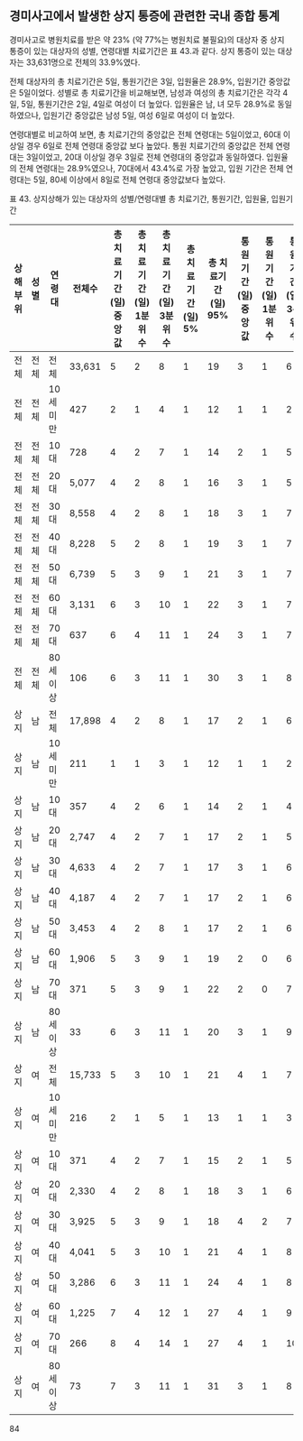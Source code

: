 ## 경미사고에서 발생한 상지 통증에 관련한 국내 종합 통계

경미사고로 병원치료를 받은 약 23% (약 77%는 병원치료 불필요)의 대상자 중 상지 통증이 있는 대상자의 성별, 연령대별 치료기간은 표 43.과 같다. 상지 통증이 있는 대상자는 33,631명으로 전체의 33.9%였다.

전체 대상자의 총 치료기간은 5일, 통원기간은 3일, 입원율은 28.9%, 입원기간 중앙값은 5일이었다. 성별로 총 치료기간을 비교해보면, 남성과 여성의 총 치료기간은 각각 4일, 5일, 통원기간은 2일, 4일로 여성이 더 높았다. 입원율은 남, 녀 모두 28.9%로 동일하였으나, 입원기간 중앙값은 남성 5일, 여성 6일로 여성이 더 높았다.

연령대별로 비교하여 보면, 총 치료기간의 중앙값은 전체 연령대는 5일이었고, 60대 이상일 경우 6일로 전체 연령대 중앙값 보다 높았다. 통원 치료기간의 중앙값은 전체 연령대는 3일이었고, 20대 이상일 경우 3일로 전체 연령대의 중앙값과 동일하였다. 입원율의 전체 연령대는 28.9%였으나, 70대에서 43.4%로 가장 높았고, 입원 기간은 전체 연령대는 5일, 80세 이상에서 8일로 전체 연령대 중앙값보다 높았다.

표 43. 상지상해가 있는 대상자의 성별/연령대별 총 치료기간, 통원기간, 입원율, 입원기간

| 상해부위 | 성별 | 연령대 | 전체수 | 총 치료기간 (일) 중앙값 | 총 치료기간 (일) 1분위수 | 총 치료기간 (일) 3분위수 | 총 치료기간 (일) 5% | 총 치료기간 (일) 95% | 통원기간 (일) 중앙값 | 통원기간 (일) 1분위수 | 통원기간 (일) 3분위수 | 통원기간 (일) 5% | 통원기간 (일) 95% | 입원율 빈도 | 입원율 % | 입원기간 (일) 중앙값 | 입원기간 (일) 1분위수 | 입원기간 (일) 3분위수 | 입원기간 (일) 5% | 입원기간 (일) 95% |
|---|---|---|---|---|---|---|---|---|---|---|---|---|---|---|---|---|---|---|---|---|
| 전체 | 전체 | 전체 | 33,631 | 5 | 2 | 8 | 1 | 19 | 3 | 1 | 6 | 0 | 15 | 9,728 | 28.9 | 5 | 3 | 8 | 2 | 14 |
| 전체 | 전체 | 10세 미만 | 427 | 2 | 1 | 4 | 1 | 12 | 1 | 1 | 2 | 0 | 8 | 70 | 16.4 | 4 | 8 | 2 | 13 |
| 전체 | 전체 | 10대 | 728 | 4 | 2 | 7 | 1 | 14 | 2 | 1 | 5 | 0 | 10 | 213 | 29.3 | 5 | 3 | 8 | 2 | 13 |
| 전체 | 전체 | 20대 | 5,077 | 4 | 2 | 8 | 1 | 16 | 3 | 1 | 5 | 0 | 13 | 1,528 | 30.1 | 5 | 3 | 8 | 2 | 14 |
| 전체 | 전체 | 30대 | 8,558 | 4 | 2 | 8 | 1 | 18 | 3 | 1 | 7 | 0 | 15 | 1,915 | 22.3 | 5 | 3 | 8 | 2 | 14 |
| 전체 | 전체 | 40대 | 8,228 | 5 | 2 | 8 | 1 | 19 | 3 | 1 | 7 | 0 | 16 | 2,116 | 25.7 | 5 | 3 | 8 | 2 | 14 |
| 전체 | 전체 | 50대 | 6,739 | 5 | 3 | 9 | 1 | 21 | 3 | 1 | 7 | 0 | 17 | 2,310 | 34.3 | 4 | 9 | 2 | 15 |
| 전체 | 전체 | 60대 | 3,131 | 6 | 3 | 10 | 1 | 22 | 3 | 1 | 7 | 0 | 17 | 1,262 | 40.4 | 6 | 4 | 9 | 2 | 15 |
| 전체 | 전체 | 70대 | 637 | 6 | 4 | 11 | 1 | 24 | 3 | 1 | 7 | 0 | 20 | 274 | 43.4 | 6 | 4 | 9 | 2 | 15 |
| 전체 | 전체 | 80세 이상 | 106 | 6 | 3 | 11 | 1 | 30 | 3 | 1 | 8 | 0 | 17 | 40 | 37.7 | 5 | 12 | 2 | 31 |
| 상지 | 남 | 전체 | 17,898 | 4 | 2 | 8 | 1 | 17 | 2 | 1 | 6 | 0 | 14 | 5,176 | 28.9 | 5 | 3 | 7 | 2 | 14 |
| 상지 | 남 | 10세 미만 | 211 | 1 | 1 | 3 | 1 | 12 | 1 | 1 | 2 | 0 | 6 | 33 | 15.6 | 5 | 4 | 7 | 2 | 12 |
| 상지 | 남 | 10대 | 357 | 4 | 2 | 6 | 1 | 14 | 2 | 1 | 4 | 0 | 9 | 98 | 27.5 | 5 | 3 | 7 | 2 | 13 |
| 상지 | 남 | 20대 | 2,747 | 4 | 2 | 7 | 1 | 17 | 2 | 1 | 5 | 0 | 12 | 840 | 30.6 | 5 | 3 | 7 | 2 | 14 |
| 상지 | 남 | 30대 | 4,633 | 4 | 2 | 7 | 1 | 17 | 3 | 1 | 6 | 0 | 14 | 1,077 | 23.2 | 5 | 3 | 7 | 2 | 14 |
| 상지 | 남 | 40대 | 4,187 | 4 | 2 | 7 | 1 | 17 | 2 | 1 | 6 | 0 | 14 | 1,035 | 24.7 | 5 | 3 | 7 | 2 | 14 |
| 상지 | 남 | 50대 | 3,453 | 4 | 2 | 8 | 1 | 17 | 2 | 1 | 6 | 0 | 15 | 1,150 | 33.3 | 5 | 3 | 7 | 2 | 14 |
| 상지 | 남 | 60대 | 1,906 | 5 | 3 | 9 | 1 | 19 | 2 | 0 | 6 | 0 | 15 | 777 | 40.9 | 5 | 3 | 8 | 2 | 14 |
| 상지 | 남 | 70대 | 371 | 5 | 3 | 9 | 1 | 22 | 2 | 0 | 7 | 0 | 20 | 157 | 42.3 | 5 | 3 | 8 | 2 | 15 |
| 상지 | 남 | 80세 이상 | 33 | 6 | 3 | 11 | 1 | 20 | 3 | 1 | 9 | 0 | 15 | 9 | 27.3 | 8 | 4 | 10 | 1 | 30 |
| 상지 | 여 | 전체 | 15,733 | 5 | 3 | 10 | 1 | 21 | 4 | 1 | 7 | 0 | 17 | 4,552 | 28.9 | 6 | 4 | 9 | 2 | 15 |
| 상지 | 여 | 10세 미만 | 216 | 2 | 1 | 5 | 1 | 13 | 1 | 1 | 3 | 0 | 10 | 37 | 17.1 | 6 | 4 | 9 | 1 | 15 |
| 상지 | 여 | 10대 | 371 | 4 | 2 | 7 | 1 | 15 | 2 | 1 | 5 | 0 | 11 | 115 | 31.0 | 6 | 4 | 8 | 1 | 13 |
| 상지 | 여 | 20대 | 2,330 | 4 | 2 | 8 | 1 | 18 | 3 | 1 | 6 | 0 | 14 | 688 | 29.5 | 5 | 3 | 8 | 2 | 14 |
| 상지 | 여 | 30대 | 3,925 | 5 | 3 | 9 | 1 | 18 | 4 | 2 | 7 | 0 | 16 | 838 | 21.3 | 5 | 4 | 8 | 2 | 14 |
| 상지 | 여 | 40대 | 4,041 | 5 | 3 | 10 | 1 | 21 | 4 | 1 | 8 | 0 | 17 | 1,081 | 26.8 | 6 | 4 | 9 | 2 | 14 |
| 상지 | 여 | 50대 | 3,286 | 6 | 3 | 11 | 1 | 24 | 4 | 1 | 8 | 0 | 19 | 1,160 | 35.3 | 7 | 4 | 11 | 2 | 15 |
| 상지 | 여 | 60대 | 1,225 | 7 | 4 | 12 | 1 | 27 | 4 | 1 | 9 | 0 | 19 | 485 | 39.6 | 7 | 4 | 11 | 2 | 20 |
| 상지 | 여 | 70대 | 266 | 8 | 4 | 14 | 1 | 27 | 4 | 1 | 10 | 0 | 21 | 117 | 45.0 | 7 | 4 | 12 | 2 | 17 |
| 상지 | 여 | 80세 이상 | 73 | 7 | 3 | 11 | 1 | 31 | 3 | 1 | 8 | 0 | 17 | 31 | 42.5 | 7 | 6 | 12 | 4 | 31 |

<PAGE>84